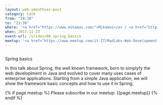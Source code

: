 ```yaml
---
layout: web-smoothies-post
category: talk
from: "19:30"
to: "21:30"
where: '<a href="https://www.mikamai.com/">Mikamai</a> / <a href="http://linkme.it/">LinkMe</a> - Via Giulio Venini, 42 - MILANO'
when: 2017-11-23 
event-url: /slides/08_spring_basics
meetup: '<a href="https://www.meetup.com/it-IT/MadLabs-Web-Development-a-Milano/events/244926624/">WebSmoothies - Spring basics</a>'
---
```

<span class="image right"><img src="{{ site.baseurl }}/{{ site.images }}/128px-Mad_scientist_transparent_background.svg.png" alt=""></span>
	
Spring basics

In this talk about Spring, the well known framework, born to simplyfy the web developlment in Java and evolved to cover many uses cases of enterprise applications. Starting from a simple Java application, we will show the framework basic concepts and how to use it in Spring.

{% if page.meetup %}
Please subscribe in our meetup: {{page.meetup}}
{% endif %}
